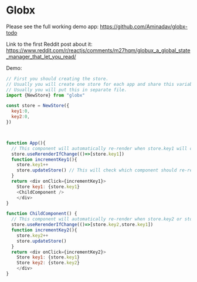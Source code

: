 # Globx

Please see the full working demo app: https://github.com/Aminadav/globx-todo

Link to the first Reddit post about it: https://www.reddit.com/r/reactjs/comments/m27hqm/globux_a_global_state_manager_that_let_you_read/

Demo:

```js
// First you should creating the store.
// Usually you will create one store for each app and share this variable.
// Usually you will put this in separate file.
import {NewStore} from "globx"

const store = NewStore({
  key1:0,
  key2:0,
})



function App(){
  // This component will automatically re-render when store.key1 will change.
  store.useRerenderIfChange(()=>[store.key1])
  function incrementKey1(){
    store.key1++
    store.updateStore() // This will check which component should re-render since the last update.
  }
  return <div onClick={incrementKey1}>
    Store key1: {store.key1}
    <ChildComponent />
    </div>
}

function ChildComponent() {
  // This component will automatically re-render when store.key2 or store.key1 will change.
  store.useRerenderIfChange(()=>[store.key2,store.key1])
  function incrementKey2(){
    store.key2++
    store.updateStore()
  }
  return <div onClick={incrementKey2}>
    Store key1: {store.key1}
    Store key2: {store.key2}
    </div>
}
```
